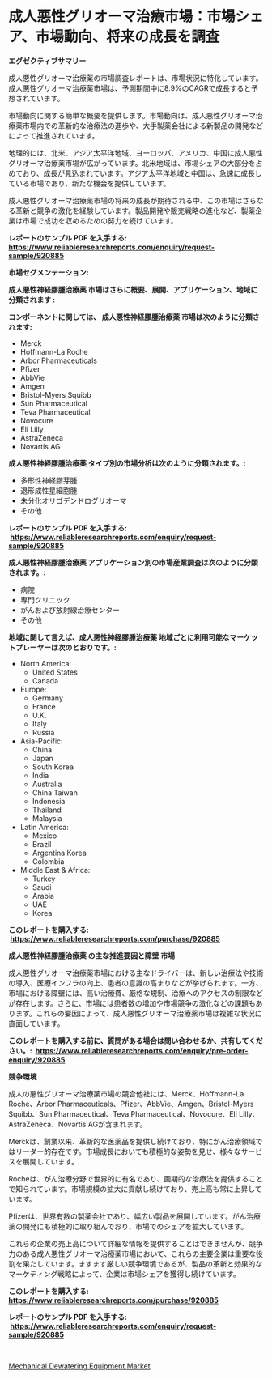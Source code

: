 <p><h1>成人悪性グリオーマ治療市場：市場シェア、市場動向、将来の成長を調査</h1></p><p><strong>エグゼクティブサマリー</strong></p>
<p><p>成人悪性グリオーマ治療薬の市場調査レポートは、市場状況に特化しています。成人悪性グリオーマ治療薬市場は、予測期間中に8.9%のCAGRで成長すると予想されています。</p><p>市場動向に関する簡単な概要を提供します。市場動向は、成人悪性グリオーマ治療薬市場内での革新的な治療法の進歩や、大手製薬会社による新製品の開発などによって推進されています。</p><p>地理的には、北米、アジア太平洋地域、ヨーロッパ、アメリカ、中国に成人悪性グリオーマ治療薬市場が広がっています。北米地域は、市場シェアの大部分を占めており、成長が見込まれています。アジア太平洋地域と中国は、急速に成長している市場であり、新たな機会を提供しています。</p><p>成人悪性グリオーマ治療薬市場の将来の成長が期待される中、この市場はさらなる革新と競争の激化を経験しています。製品開発や販売戦略の進化など、製薬企業は市場で成功を収めるための努力を続けています。</p></p>
<p><strong>レポートのサンプル PDF を入手する: <a href="https://www.reliableresearchreports.com/enquiry/request-sample/920885">https://www.reliableresearchreports.com/enquiry/request-sample/920885</a></strong></p>
<p><strong>市場セグメンテーション:</strong></p>
<p><strong> 成人悪性神経膠腫治療薬 市場はさらに概要、展開、アプリケーション、地域に分類されます :</strong></p>
<p><strong>コンポーネントに関しては、 成人悪性神経膠腫治療薬 市場は次のように分類されます: &nbsp;</strong></p>
<p><ul><li>Merck</li><li>Hoffmann-La Roche</li><li>Arbor Pharmaceuticals</li><li>Pfizer</li><li>AbbVie</li><li>Amgen</li><li>Bristol-Myers Squibb</li><li>Sun Pharmaceutical</li><li>Teva Pharmaceutical</li><li>Novocure</li><li>Eli Lilly</li><li>AstraZeneca</li><li>Novartis AG</li></ul></p>
<p><strong> 成人悪性神経膠腫治療薬 タイプ別の市場分析は次のように分類されます。:</strong></p>
<p><ul><li>多形性神経膠芽腫</li><li>退形成性星細胞腫</li><li>未分化オリゴデンドログリオーマ</li><li>その他</li></ul></p>
<p><strong>レポートのサンプル PDF を入手する: &nbsp;<a href="https://www.reliableresearchreports.com/enquiry/request-sample/920885">https://www.reliableresearchreports.com/enquiry/request-sample/920885</a></strong></p>
<p><strong> 成人悪性神経膠腫治療薬 アプリケーション別の市場産業調査は次のように分類されます。:</strong></p>
<p><ul><li>病院</li><li>専門クリニック</li><li>がんおよび放射線治療センター</li><li>その他</li></ul></p>
<p><strong>地域に関して言えば、成人悪性神経膠腫治療薬 地域ごとに利用可能なマーケットプレーヤーは次のとおりです。:</strong></p>
<p><ul>
    <li>
        North America:
        <ul>
            <li>United States</li>
            <li>Canada</li>
        </ul>
    </li>
    <li>
        Europe:
        <ul>
            <li>Germany</li>
            <li>France</li>
            <li>U.K.</li>
            <li>Italy</li>
            <li>Russia</li>
        </ul>
    </li>
    <li>
        Asia-Pacific:
        <ul>
            <li>China</li>
            <li>Japan</li>
            <li>South Korea</li>
            <li>India</li>
            <li>Australia</li>
            <li>China Taiwan</li>
            <li>Indonesia</li>
            <li>Thailand</li>
            <li>Malaysia</li>
        </ul>
    </li>
    <li>
        Latin America:
        <ul>
            <li>Mexico</li>
            <li>Brazil</li>
            <li>Argentina Korea</li>
            <li>Colombia</li>
        </ul>
    </li>
    <li>
        Middle East & Africa:
        <ul>
            <li>Turkey</li>
            <li>Saudi</li>
            <li>Arabia</li>
            <li>UAE</li>
            <li>Korea</li>
        </ul>
    </li>
    </ul></p>
<p><strong>このレポートを購入する: &nbsp;<a href="https://www.reliableresearchreports.com/purchase/920885">https://www.reliableresearchreports.com/purchase/920885</a></strong></p>
<p><strong>成人悪性神経膠腫治療薬 の主な推進要因と障壁 市場</strong></p>
<p><p>成人悪性グリオーマ治療薬市場における主なドライバーは、新しい治療法や技術の導入、医療インフラの向上、患者の意識の高まりなどが挙げられます。一方、市場における障壁には、高い治療費、厳格な規制、治療へのアクセスの制限などが存在します。さらに、市場には患者数の増加や市場競争の激化などの課題もあります。これらの要因によって、成人悪性グリオーマ治療薬市場は複雑な状況に直面しています。</p></p>
<p><strong>このレポートを購入する前に、質問がある場合は問い合わせるか、共有してください。:&nbsp; <a href="https://www.reliableresearchreports.com/enquiry/pre-order-enquiry/920885">https://www.reliableresearchreports.com/enquiry/pre-order-enquiry/920885</a></strong></p>
<p><strong>競争環境</strong></p>
<p><p>成人の悪性グリオーマ治療薬市場の競合他社には、Merck、Hoffmann-La Roche、Arbor Pharmaceuticals、Pfizer、AbbVie、Amgen、Bristol-Myers Squibb、Sun Pharmaceutical、Teva Pharmaceutical、Novocure、Eli Lilly、AstraZeneca、Novartis AGが含まれます。 </p><p>Merckは、創業以来、革新的な医薬品を提供し続けており、特にがん治療領域ではリーダー的存在です。市場成長においても積極的な姿勢を見せ、様々なサービスを展開しています。</p><p>Rocheは、がん治療分野で世界的に有名であり、画期的な治療法を提供することで知られています。市場規模の拡大に貢献し続けており、売上高も常に上昇しています。</p><p>Pfizerは、世界有数の製薬会社であり、幅広い製品を展開しています。がん治療薬の開発にも積極的に取り組んでおり、市場でのシェアを拡大しています。 </p><p>これらの企業の売上高について詳細な情報を提供することはできませんが、競争力のある成人悪性グリオーマ治療薬市場において、これらの主要企業は重要な役割を果たしています。ますます厳しい競争環境であるが、製品の革新と効果的なマーケティング戦略によって、企業は市場シェアを獲得し続けています。</p></p>
<p><strong>このレポートを購入する: &nbsp; <a href="https://www.reliableresearchreports.com/purchase/920885">https://www.reliableresearchreports.com/purchase/920885</a></strong></p>
<p><strong>レポートのサンプル PDF を入手する: &nbsp;<a href="https://www.reliableresearchreports.com/enquiry/request-sample/920885">https://www.reliableresearchreports.com/enquiry/request-sample/920885</a></strong><strong></strong></p>
<p>&nbsp;</p>
<p><p><a href="https://github.com/timeliteaut/Market-Research-Report-List-1/blob/main/mechanical-dewatering-equipment-market.md">Mechanical Dewatering Equipment Market</a></p></p>